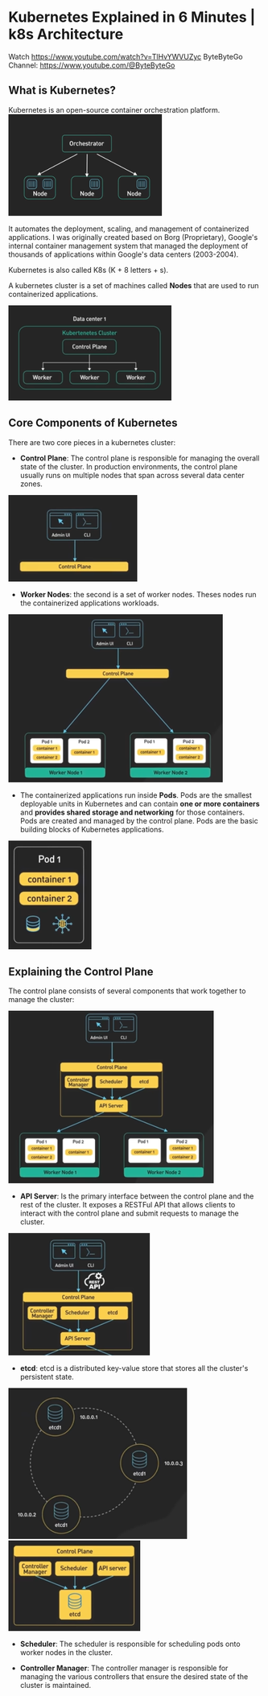 # Kubernetes Explained in 6 Minutes | k8s Architecture 
Watch https://www.youtube.com/watch?v=TlHvYWVUZyc
ByteByteGo Channel: https://www.youtube.com/@ByteByteGo


## What is Kubernetes?
Kubernetes is an open-source container orchestration platform. 
![Kubernetes Orchestration Representation](./../../_assets/kubernetes-orchestration-representation.png)

It automates the deployment, scaling, and management of containerized applications. I was originally created based on Borg (Proprietary), Google's internal container management system that managed the deployment of thousands of applications within Google's data centers (2003-2004).

Kubernetes is also called K8s (K + 8 letters + s).

A kubernetes cluster is a set of machines called **Nodes** that are used to run containerized applications.

![Kubernetes Cluster Representation](./../../_assets/kubernetes-cluster-representation.png)

## Core Components of Kubernetes

There are two core pieces in a kubernetes cluster:
- **Control Plane**: The control plane is responsible for managing the overall state of the cluster. In production environments, the control plane usually runs on multiple nodes that span across several data center zones.

![Kubernetes Control Plane Representation](./../../_assets/kubernetes-control-plane.png)

- **Worker Nodes**: the second is a set of worker nodes. Theses nodes run the containerized applications workloads. 

![Kubernetes Worker Nodes Representation](./../../_assets/kubernetes-worker-nodes.png)

  - The containerized applications run inside **Pods**. Pods are the smallest deployable units in Kubernetes and can contain **one or more containers** and **provides shared storage and networking** for those containers. Pods are created and managed by the control plane. Pods are the basic building blocks of Kubernetes applications.

![Kubernetes Pod Representation](./../../_assets/kubernetes-pods.png)

## Explaining the Control Plane
The control plane consists of several components that work together to manage the cluster:

![Kubernetes Control Plane Components Representation](./../../_assets/kubernetes-control-plane-components.png)


- **API Server**: Is the primary interface between the control plane and the rest of the cluster. It exposes a RESTFul API that allows clients to interact with the control plane and submit requests to manage the cluster.

![Kubernetes API Server Representation](./../../_assets/kubernetes-restful-api.png)

- **etcd**: etcd is a distributed key-value store that stores all the cluster's persistent state.

![Kubernetes etcd Representation](./../../_assets/kubernetes-etcd.png)
![Kubernetes etcd Comunication](./../../_assets/kubernetes-etcd-comunication.png)

- **Scheduler**: The scheduler is responsible for scheduling pods onto worker nodes in the cluster.

- **Controller Manager**: The controller manager is responsible for managing the various controllers that ensure the desired state of the cluster is maintained.



